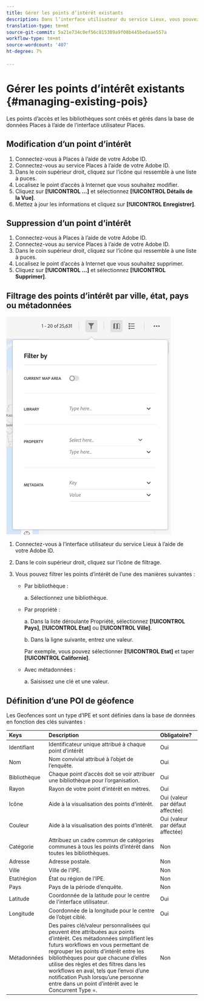 ```yaml
---
title: Gérer les points d’intérêt existants
description: Dans l’interface utilisateur du service Lieux, vous pouvez modifier, supprimer ou filtrer les points d’accès existants.
translation-type: tm+mt
source-git-commit: 5a21e734c0ef56c815389a9f08b445bedaae557a
workflow-type: tm+mt
source-wordcount: '407'
ht-degree: 7%

---
```



# Gérer les points d’intérêt existants {#managing-existing-pois}

Les points d’accès et les bibliothèques sont créés et gérés dans la base de données Places à l’aide de l’interface utilisateur Places.

## Modification d’un point d’intérêt

1. Connectez-vous à Places à l’aide de votre Adobe ID.
1. Connectez-vous au service Places à l’aide de votre Adobe ID.
1. Dans le coin supérieur droit, cliquez sur l’icône qui ressemble à une liste à puces.
1. Localisez le point d’accès à Internet que vous souhaitez modifier.
1. Cliquez sur **[!UICONTROL ...]** et sélectionnez **[!UICONTROL Détails de la Vue]**.
1. Mettez à jour les informations et cliquez sur **[!UICONTROL Enregistrer]**.

## Suppression d’un point d’intérêt

1. Connectez-vous à Places à l’aide de votre Adobe ID.
1. Connectez-vous au service Places à l’aide de votre Adobe ID.
1. Dans le coin supérieur droit, cliquez sur l’icône qui ressemble à une liste à puces.
1. Localisez le point d’accès à Internet que vous souhaitez supprimer.
1. Cliquez sur **[!UICONTROL ...]** et sélectionnez **[!UICONTROL Supprimer]**.

## Filtrage des points d’intérêt par ville, état, pays ou métadonnées

![filtrage d’un point d’accès](/help/assets/filter_poi.png)

1. Connectez-vous à l’interface utilisateur du service Lieux à l’aide de votre Adobe ID.
1. Dans le coin supérieur droit, cliquez sur l’icône de filtrage.
1. Vous pouvez filtrer les points d’intérêt de l’une des manières suivantes :

   * Par bibliothèque :

      a. Sélectionnez une bibliothèque.

   * Par propriété :

      a. Dans la liste déroulante Propriété, sélectionnez **[!UICONTROL Pays]**, **[!UICONTROL Etat]** ou **[!UICONTROL Ville]**.

      b. Dans la ligne suivante, entrez une valeur.

      Par exemple, vous pouvez sélectionner **[!UICONTROL Etat]** et taper **[!UICONTROL Californie]**.

   * Avec métadonnées :

      a. Saisissez une clé et une valeur.

## Définition d’une POI de géofence

Les Geofences sont un type d’IPE et sont définies dans la base de données en fonction des clés suivantes :

| Keys | Description | Obligatoire? |
| :--- | :--- | :--- |
| Identifiant | Identificateur unique attribué à chaque point d’intérêt | Oui |
| Nom | Nom convivial attribué à l’objet de l’enquête. | Oui |
| Bibliothèque | Chaque point d’accès doit se voir attribuer une bibliothèque pour l’organisation. | Oui |
| Rayon | Rayon de votre point d’intérêt en mètres. | Oui |
| Icône | Aide à la visualisation des points d’intérêt. | Oui (valeur par défaut affectée) |
| Couleur | Aide à la visualisation des points d’intérêt. | Oui (valeur par défaut affectée) |
| Catégorie | Attribuez un cadre commun de catégories communes à tous les points d’intérêt dans toutes les bibliothèques. | Non |
| Adresse | Adresse postale. | Non |
| Ville | Ville de l&#39;IPE. | Non |
| Etat/région | État ou région de l’IPE. | Non |
| Pays | Pays de la période d’enquête. | Non |
| Latitude | Coordonnée de la latitude pour le centre de l&#39;interface utilisateur. | Oui |
| Longitude | Coordonnée de la longitude pour le centre de l’objet ciblé. | Oui |
| Métadonnées | Des paires clé/valeur personnalisées qui peuvent être attribuées aux points d’intérêt. Ces métadonnées simplifient les futurs workflows en vous permettant de regrouper les points d’intérêt entre les bibliothèques pour que chacune d’elles utilise des règles et des filtres dans les workflows en aval, tels que l’envoi d’une notification Push lorsqu’une personne entre dans un point d’intérêt avec le Concurrent Type =. | Non |

